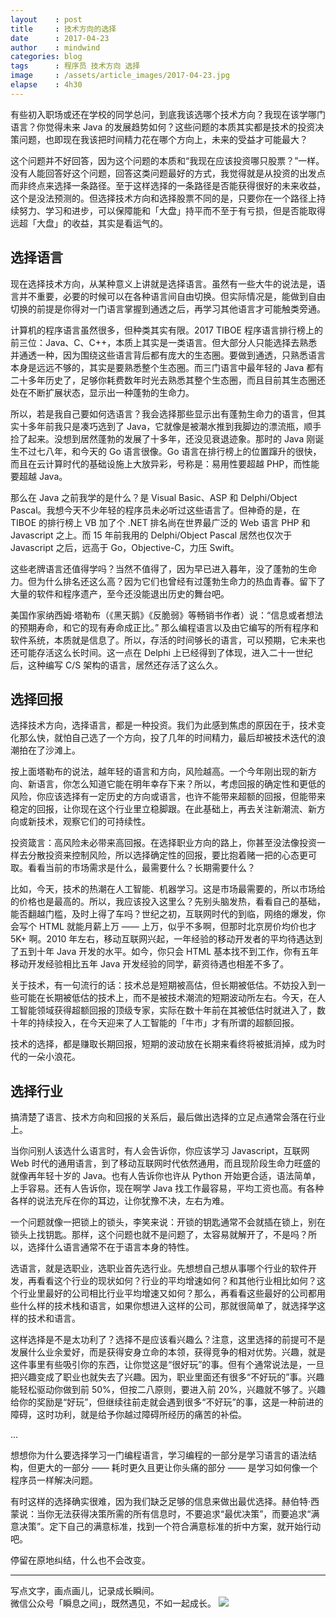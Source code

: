 ```yaml
---
layout    : post
title     : 技术方向的选择
date      : 2017-04-23
author    : mindwind
categories: blog
tags      : 程序员 技术方向 选择
image     : /assets/article_images/2017-04-23.jpg
elapse    : 4h30
---
```



有些初入职场或还在学校的同学总问，到底我该选哪个技术方向？我现在该学哪门语言？你觉得未来 Java 的发展趋势如何？这些问题的本质其实都是技术的投资决策问题，也即现在我该把时间精力花在哪个方向上，未来的受益才可能最大？

这个问题并不好回答，因为这个问题的本质和“我现在应该投资哪只股票？”一样。没有人能回答好这个问题，回答这类问题最好的方式，我觉得就是从投资的出发点而非终点来选择一条路径。至于这样选择的一条路径是否能获得很好的未来收益，这个是没法预测的。但选择技术方向和选择股票不同的是，只要你在一个路径上持续努力、学习和进步，可以保障能和「大盘」持平而不至于有亏损，但是否能取得远超「大盘」的收益，其实是看运气的。


## 选择语言
现在选择技术方向，从某种意义上讲就是选择语言。虽然有一些大牛的说法是，语言并不重要，必要的时候可以在各种语言间自由切换。但实际情况是，能做到自由切换的前提是你得对一门语言掌握到通透之后，再学习其他语言才可能触类旁通。

计算机的程序语言虽然很多，但种类其实有限。2017 TIBOE 程序语言排行榜上的前三位：Java、C、C++，本质上其实是一类语言。但大部分人只能选择去熟悉并通透一种，因为围绕这些语言背后都有庞大的生态圈。要做到通透，只熟悉语言本身是远远不够的，其实是要熟悉整个生态圈。而三门语言中最年轻的 Java 都有二十多年历史了，足够你耗费数年时光去熟悉其整个生态圈，而且目前其生态圈还处在不断扩展状态，显示出一种蓬勃的生命力。

所以，若是我自己要如何选语言？我会选择那些显示出有蓬勃生命力的语言，但其实十多年前我只是凑巧选到了 Java，它就像是被潮水推到我脚边的漂流瓶，顺手捡了起来。没想到居然蓬勃的发展了十多年，还没见衰退迹象。那时的 Java 刚诞生不过七八年，和今天的 Go 语言很像。Go 语言在排行榜上的位置蹿升的很快，而且在云计算时代的基础设施上大放异彩，号称是：易用性要超越 PHP，而性能要超越 Java。

那么在 Java 之前我学的是什么？是 Visual Basic、ASP 和 Delphi/Object Pascal。我想今天不少年轻的程序员未必听过这些语言了。但神奇的是，在 TIBOE 的排行榜上 VB 加了个 .NET 排名尚在世界最广泛的 Web 语言 PHP 和 Javascript 之上。而 15 年前我用的 Delphi/Object Pascal 居然也仅次于 Javascript 之后，远高于 Go，Objective-C，力压 Swift。

这些老牌语言还值得学吗？当然不值得了，因为早已进入暮年，没了蓬勃的生命力。但为什么排名还这么高？因为它们也曾经有过蓬勃生命力的热血青春。留下了大量的软件和程序遗产，至今还没能退出历史的舞台吧。

美国作家纳西姆·塔勒布（《黑天鹅》《反脆弱》等畅销书作者）说：“信息或者想法的预期寿命，和它的现有寿命成正比。” 那么编程语言以及由它编写的所有程序和软件系统，本质就是信息了。所以，存活的时间够长的语言，可以预期，它未来也还可能存活这么长时间。这一点在 Delphi 上已经得到了体现，进入二十一世纪后，这种编写 C/S 架构的语言，居然还存活了这么久。


## 选择回报
选择技术方向，选择语言，都是一种投资。我们为此感到焦虑的原因在于，技术变化那么快，就怕自己选了一个方向，投了几年的时间精力，最后却被技术迭代的浪潮拍在了沙滩上。

按上面塔勒布的说法，越年轻的语言和方向，风险越高。一个今年刚出现的新方向、新语言，你怎么知道它能在明年幸存下来？所以，考虑回报的确定性和更低的风险，你应该选择有一定历史的方向或语言，也许不能带来超额的回报，但能带来稳定的回报，让你现在这个行业里立稳脚跟。在此基础上，再去关注新潮流、新方向或新技术，观察它们的可持续性。

投资箴言：高风险未必带来高回报。在选择职业方向的路上，你甚至没法像投资一样去分散投资来控制风险，所以选择确定性的回报，要比抱着赌一把的心态更可取。看看当前的市场需求是什么，最需要什么？长期需要什么？

比如，今天，技术的热潮在人工智能、机器学习。这是市场最需要的，所以市场给的价格也是最高的。所以，我应该投入这里么？先别头脑发热，看看自己的基础，能否翻越门槛，及时上得了车吗？世纪之初，互联网时代的到临，网络的爆发，你会写个 HTML 就能月薪上万 —— 上万，似乎不多啊，但那时北京房价均价也才 5K+ 啊。2010 年左右，移动互联网兴起，一年经验的移动开发者的平均待遇达到了五到十年 Java 开发的水平。如今，你只会 HTML 基本找不到工作，你有五年移动开发经验相比五年 Java 开发经验的同学，薪资待遇也相差不多了。

关于技术，有一句流行的话：技术总是短期被高估，但长期被低估。不妨投入到一些可能在长期被低估的技术上，而不是被技术潮流的短期波动所左右。今天，在人工智能领域获得超额回报的顶级专家，实际在数十年前在其被低估时就进入了，数十年的持续投入，在今天迎来了人工智能的「牛市」才有所谓的超额回报。

技术的选择，都是赚取长期回报，短期的波动放在长期来看终将被抵消掉，成为时代的一朵小浪花。


## 选择行业
搞清楚了语言、技术方向和回报的关系后，最后做出选择的立足点通常会落在行业上。

当你问别人该选什么语言时，有人会告诉你，你应该学习 Javascript，互联网 Web 时代的通用语言，到了移动互联网时代依然通用，而且现阶段生命力旺盛的就像再年轻十岁的 Java。也有人告诉你也许从 Python 开始更合适，语法简单，上手容易。还有人告诉你，现在啊学 Java 找工作最容易，平均工资也高。有各种各样的说法充斥在你的耳边，让你犹豫不决，左右为难。

一个问题就像一把锁上的锁头，李笑来说：开锁的钥匙通常不会就插在锁上，别在锁头上找钥匙。那样，这个问题也就不是问题了，太容易就解开了，不是吗？所以，选择什么语言通常不在于语言本身的特性。

选语言，就是选职业，选职业首先选行业。先想想自己想从事哪个行业的软件开发，再看看这个行业的现状如何？行业的平均增速如何？和其他行业相比如何？这个行业里最好的公司相比行业平均增速又如何？那么，再看看这些最好的公司都用些什么样的技术栈和语言，如果你想进入这样的公司，那就很简单了，就选择学这样的技术和语言。

这样选择是不是太功利了？选择不是应该看兴趣么？注意，这里选择的前提可不是发展什么业余爱好，而是获得安身立命的本领，获得竞争的相对优势。兴趣，就是这件事里有些吸引你的东西，让你觉这是“很好玩”的事。但有个通常说法是，一旦把兴趣变成了职业也就失去了兴趣。因为，职业里面还有很多“不好玩的”事。兴趣能轻松驱动你做到前 50%，但按二八原则，要进入前 20%，兴趣就不够了。兴趣给你的奖励是“好玩”，但继续往前走就会遇到很多“不好玩”的事，这是一种前进的障碍，这时功利，就是给予你越过障碍所经历的痛苦的补偿。

...

想想你为什么要选择学习一门编程语言，学习编程的一部分是学习语言的语法结构，但更大的一部分 —— 耗时更久且更让你头痛的部分 —— 是学习如何像一个程序员一样解决问题。

有时这样的选择确实很难，因为我们缺乏足够的信息来做出最优选择。赫伯特·西蒙说：当你无法获得决策所需的所有信息时，不要追求“最优决策”，而要追求“满意决策”。定下自己的满意标准，找到一个符合满意标准的折中方案，就开始行动吧。

停留在原地纠结，什么也不会改变。


---
写点文字，画点画儿，记录成长瞬间。  
微信公众号「瞬息之间」，既然遇见，不如一起成长。
![](/assets/images/qrcode_wechat_avatar.jpg)
